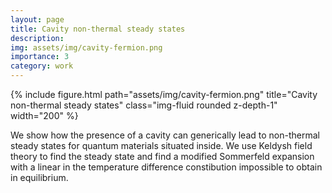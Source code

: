 ```yaml
---
layout: page
title: Cavity non-thermal steady states
description:
img: assets/img/cavity-fermion.png
importance: 3
category: work
---
```


<div class="row">
    <div class="col-sm mt-3 mt-md-0">
        {% include figure.html path="assets/img/cavity-fermion.png" title="Cavity non-thermal steady states" class="img-fluid rounded z-depth-1" width="200" %}
    </div>
</div>

We show how the presence of a cavity can generically lead to non-thermal steady states for quantum materials situated inside. We use Keldysh field theory to find the steady state and find a modified Sommerfeld expansion with a linear in the temperature difference constibution impossible to obtain in equilibrium.
